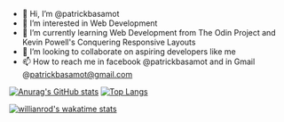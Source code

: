 - 👋 Hi, I’m @patrickbasamot
- 👀 I’m interested in Web Development
- 🌱 I’m currently learning Web Development from The Odin Project and Kevin Powell's Conquering Responsive Layouts
- 💞️ I’m looking to collaborate on aspiring developers like me
- 📫 How to reach me in facebook @patrickbasamot and in Gmail @patrickbasamot@gmail.com

<!---
patrickbasamot/patrickbasamot is a ✨ special ✨ repository because its `README.md` (this file) appears on your GitHub profile.
You can click the Preview link to take a look at your changes.
--->

[![Anurag's GitHub stats](https://github-readme-stats.vercel.app/api?username=patrickbasamot&show_icons=true&theme=dark)](https://github.com/anuraghazra/github-readme-stats) [![Top Langs](https://github-readme-stats.vercel.app/api/top-langs/?username=patrickbasamot&layout=compact)](https://github.com/anuraghazra/github-readme-stats)

[![willianrod's wakatime stats](https://github-readme-stats.vercel.app/api/wakatime?username=patrickbasamot)](https://github.com/anuraghazra/github-readme-stats)
